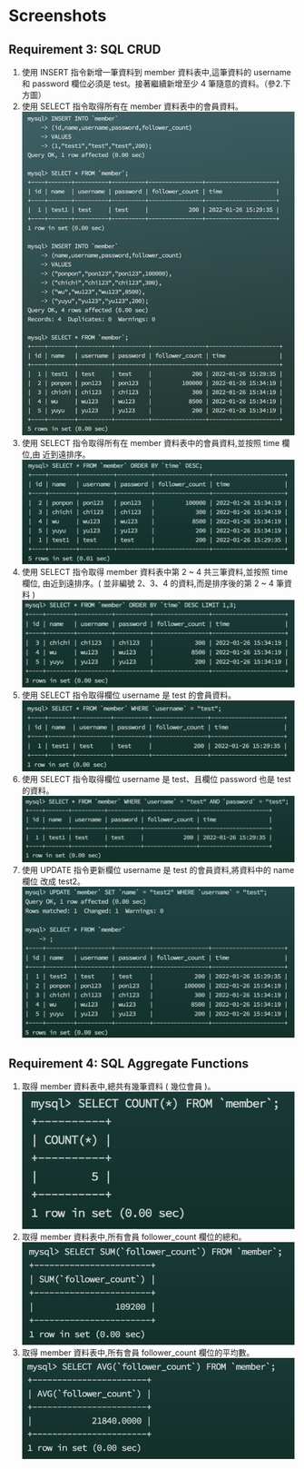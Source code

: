 # Screenshots
## Requirement 3: SQL CRUD
1. 使用 INSERT 指令新增一筆資料到 member 資料表中,這筆資料的 username 和
password 欄位必須是 test。接著繼續新增至少 4 筆隨意的資料。（參2.下方圖）
2. 使用 SELECT 指令取得所有在 member 資料表中的會員資料。
![image](https://github.com/chiachil/wehelp-assignments/blob/master/week-5/screenshots/screenshots-1.png)
3. 使用 SELECT 指令取得所有在 member 資料表中的會員資料,並按照 time 欄位,由
近到遠排序。
![image](https://github.com/chiachil/wehelp-assignments/blob/master/week-5/screenshots/screenshots-2.png)
4. 使用 SELECT 指令取得 member 資料表中第 2 ~ 4 共三筆資料,並按照 time 欄位,
由近到遠排序。( 並非編號 2、3、4 的資料,而是排序後的第 2 ~ 4 筆資料 )
![image](https://github.com/chiachil/wehelp-assignments/blob/master/week-5/screenshots/screenshots-3.png)
5. 使用 SELECT 指令取得欄位 username 是 test 的會員資料。
![image](https://github.com/chiachil/wehelp-assignments/blob/master/week-5/screenshots/screenshots-4.png)
6. 使用 SELECT 指令取得欄位 username 是 test、且欄位 password 也是 test 的資料。
![image](https://github.com/chiachil/wehelp-assignments/blob/master/week-5/screenshots/screenshots-5.png)
7. 使用 UPDATE 指令更新欄位 username 是 test 的會員資料,將資料中的 name 欄位
改成 test2。
![image](https://github.com/chiachil/wehelp-assignments/blob/master/week-5/screenshots/screenshots-6.png)

## Requirement 4: SQL Aggregate Functions
1. 取得 member 資料表中,總共有幾筆資料 ( 幾位會員 )。
![image](https://github.com/chiachil/wehelp-assignments/blob/master/week-5/screenshots/screenshots-7.png)
2. 取得 member 資料表中,所有會員 follower_count 欄位的總和。
![image](https://github.com/chiachil/wehelp-assignments/blob/master/week-5/screenshots/screenshots-8.png)
3. 取得 member 資料表中,所有會員 follower_count 欄位的平均數。
![image](https://github.com/chiachil/wehelp-assignments/blob/master/week-5/screenshots/screenshots-9.png)
